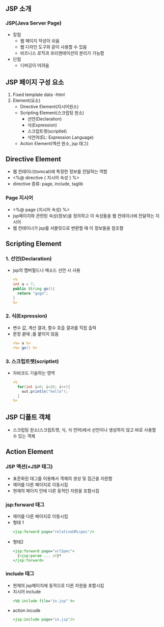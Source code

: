 ## JSP 소개
### JSP(Java Server Page)
- 장점
  - 웹 페이지 작성이 쉬움
  - 웹 디자인 도구와 같이 사용할 수 있음
  - 비즈니스 로직과 프리젠테이션의 분리가 가능함
- 단점
  - 디버깅이 어려움

## JSP 페이지 구성 요소
1. Fixed template data -html
2. Element(요소)
   - Directive Element(지시어원소)
   - Scripting Element(스크립팅 원소) 
     - 선언(Declaration)
     - 식(Expression)
     - 스크립트렛(scriptlet)
     - 식언어(EL: Expression Language)
   - Action Element(액션 원소, jsp 태그)

## Directive Element
- 웹 컨테이너(tomcat)에 특정한 정보를 전달하는 역할
- <%@ directive { 지시어 속성 } %>
- directive 종류: page, include, taglib

### Page 지시어
- <%@ page {지시어 속성} %>
- jsp페이지와 관련된 속성(정보)을 정의하고 이 속성들을 웹 컨테이너에 전달하는 지시어
- 웹 컨테이너가 jsp를 서블릿으로 변환할 때 이 정보들을 참조함

## Scripting Element
### 1. 선언(Declaration)
- jsp의 멤버필드나 메소드 선언 시 사용
  ```jsp
  <%
  int a = 7;
  public String go(){
    return "gogo";
  }
  %>
  ```

### 2. 식(Expression)
- 변수 값, 계산 결과, 함수 호출 결과를 직접 출력
- 문장 끝에 ;를 붙이지 않음
  ```jsp
  <%= a %>
  <%= go() %>
  ```

### 3. 스크립트렛(scriptlet)
- 자바코드 기술하는 영역
  ```jsp
  <%
    for(int i=0; i<10; i++){
      out.println("hello");
    }
  %>
  ```

## JSP 디폴트 객체
- 스크립팅 원소(스크립트렛, 식, 식 언어)에서 선언이나 생성하지 않고 바로 사용할 수 있는 객체

## Action Element
### JSP 액션(=JSP 태그)
- 표준화된 태그를 이용해서 객체의 생성 및 접근을 지원함
- 제어를 다른 페이지로 이동시킴
- 현재의 페이지 안에 다른 동적인 자원을 포함시킴

### jsp:forward 태그
- 제어를 다른 페이지로 이동시킴
- 형태 1
  ```jsp
  <jsp:forward page="relativeURLspec"/>
  ```
- 형태2
  ```jsp
  <jsp:forward page="urlSpec">
    {<jsp:param ... />}*
  </jsp:forward>
  ```

### include 태그
- 현재의 jsp페이지에 동적으로 다른 자원을 포함시킴
- 지시어 include
  ```jsp
  <%@ include file="in.jsp" %>
  ```
- action incude
  ```jsp
  <jsp:include page="in.jsp"/>
  ```